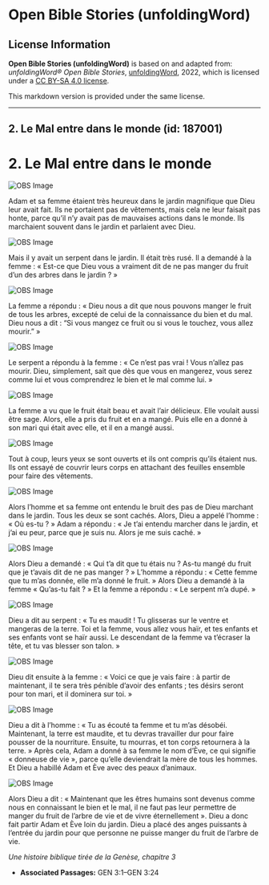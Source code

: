 # Open Bible Stories (unfoldingWord)

## License Information

**Open Bible Stories (unfoldingWord)** is based on and adapted from: _unfoldingWord® Open Bible Stories_, [unfoldingWord](https://unfoldingword.org/utw), 2022, which is licensed under a [CC BY-SA 4.0 license](https://creativecommons.org/licenses/by-sa/4.0/legalcode.en).

This markdown version is provided under the same license.



--------------------------------

## 2. Le Mal entre dans le monde (id: 187001)

2\. Le Mal entre dans le monde
==============================

![OBS Image](https://cdn.aquifer.bible/aquifer-content/resources/UWOBS/jpg/360px/obs-en-02-01.jpg)

Adam et sa femme étaient très heureux dans le jardin magnifique que Dieu leur avait fait. Ils ne portaient pas de vêtements, mais cela ne leur faisait pas honte, parce qu’il n’y avait pas de mauvaises actions dans le monde. Ils marchaient souvent dans le jardin et parlaient avec Dieu.

![OBS Image](https://cdn.aquifer.bible/aquifer-content/resources/UWOBS/jpg/360px/obs-en-02-02.jpg)

Mais il y avait un serpent dans le jardin. Il était très rusé. Il a demandé à la femme : « Est\-ce que Dieu vous a vraiment dit de ne pas manger du fruit d’un des arbres dans le jardin ? »

![OBS Image](https://cdn.aquifer.bible/aquifer-content/resources/UWOBS/jpg/360px/obs-en-02-03.jpg)

La femme a répondu : « Dieu nous a dit que nous pouvons manger le fruit de tous les arbres, excepté de celui de la connaissance du bien et du mal. Dieu nous a dit : “Si vous mangez ce fruit ou si vous le touchez, vous allez mourir.” »

![OBS Image](https://cdn.aquifer.bible/aquifer-content/resources/UWOBS/jpg/360px/obs-en-02-04.jpg)

Le serpent a répondu à la femme : « Ce n’est pas vrai ! Vous n’allez pas mourir. Dieu, simplement, sait que dès que vous en mangerez, vous serez comme lui et vous comprendrez le bien et le mal comme lui. »

![OBS Image](https://cdn.aquifer.bible/aquifer-content/resources/UWOBS/jpg/360px/obs-en-02-05.jpg)

La femme a vu que le fruit était beau et avait l’air délicieux. Elle voulait aussi être sage. Alors, elle a pris du fruit et en a mangé. Puis elle en a donné à son mari qui était avec elle, et il en a mangé aussi.

![OBS Image](https://cdn.aquifer.bible/aquifer-content/resources/UWOBS/jpg/360px/obs-en-02-06.jpg)

Tout à coup, leurs yeux se sont ouverts et ils ont compris qu’ils étaient nus. Ils ont essayé de couvrir leurs corps en attachant des feuilles ensemble pour faire des vêtements.

![OBS Image](https://cdn.aquifer.bible/aquifer-content/resources/UWOBS/jpg/360px/obs-en-02-07.jpg)

Alors l’homme et sa femme ont entendu le bruit des pas de Dieu marchant dans le jardin. Tous les deux se sont cachés. Alors, Dieu a appelé l’homme : « Où es\-tu ? » Adam a répondu : « Je t’ai entendu marcher dans le jardin, et j’ai eu peur, parce que je suis nu. Alors je me suis caché. »

![OBS Image](https://cdn.aquifer.bible/aquifer-content/resources/UWOBS/jpg/360px/obs-en-02-08.jpg)

Alors Dieu a demandé : « Qui t’a dit que tu étais nu ? As\-tu mangé du fruit que je t’avais dit de ne pas manger ? » L’homme a répondu : « Cette femme que tu m’as donnée, elle m’a donné le fruit. » Alors Dieu a demandé à la femme « Qu’as\-tu fait ? » Et la femme a répondu : « Le serpent m’a dupé. »

![OBS Image](https://cdn.aquifer.bible/aquifer-content/resources/UWOBS/jpg/360px/obs-en-02-09.jpg)

Dieu a dit au serpent : « Tu es maudit ! Tu glisseras sur le ventre et mangeras de la terre. Toi et la femme, vous allez vous haïr, et tes enfants et ses enfants vont se haïr aussi. Le descendant de la femme va t’écraser la tête, et tu vas blesser son talon. »

![OBS Image](https://cdn.aquifer.bible/aquifer-content/resources/UWOBS/jpg/360px/obs-en-02-10.jpg)

Dieu dit ensuite à la femme : « Voici ce que je vais faire : à partir de maintenant, il te sera très pénible d’avoir des enfants ; tes désirs seront pour ton mari, et il dominera sur toi. »

![OBS Image](https://cdn.aquifer.bible/aquifer-content/resources/UWOBS/jpg/360px/obs-en-02-11.jpg)

Dieu a dit à l’homme : « Tu as écouté ta femme et tu m’as désobéi. Maintenant, la terre est maudite, et tu devras travailler dur pour faire pousser de la nourriture. Ensuite, tu mourras, et ton corps retournera à la terre. » Après cela, Adam a donné à sa femme le nom d’Ève, ce qui signifie « donneuse de vie », parce qu’elle deviendrait la mère de tous les hommes. Et Dieu a habillé Adam et Ève avec des peaux d’animaux.

![OBS Image](https://cdn.aquifer.bible/aquifer-content/resources/UWOBS/jpg/360px/obs-en-02-12.jpg)

Alors Dieu a dit : « Maintenant que les êtres humains sont devenus comme nous en connaissant le bien et le mal, il ne faut pas leur permettre de manger du fruit de l’arbre de vie et de vivre éternellement ». Dieu a donc fait partir Adam et Ève loin du jardin. Dieu a placé des anges puissants à l’entrée du jardin pour que personne ne puisse manger du fruit de l’arbre de vie.

*Une histoire biblique tirée de la Genèse, chapitre 3*

* **Associated Passages:** GEN 3:1–GEN 3:24

